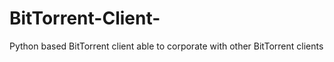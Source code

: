 # BitTorrent-Client-
Python based BitTorrent client able to corporate with other BitTorrent clients 
